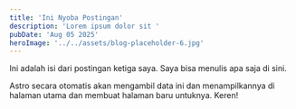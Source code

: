```yaml
---
title: 'Ini Nyoba Postingan'
description: 'Lorem ipsum dolor sit '
pubDate: 'Aug 05 2025'
heroImage: '../../assets/blog-placeholder-6.jpg'
---
```


Ini adalah isi dari postingan ketiga saya. Saya bisa menulis apa saja di sini.

Astro secara otomatis akan mengambil data ini dan menampilkannya di halaman utama dan membuat halaman baru untuknya. Keren!
